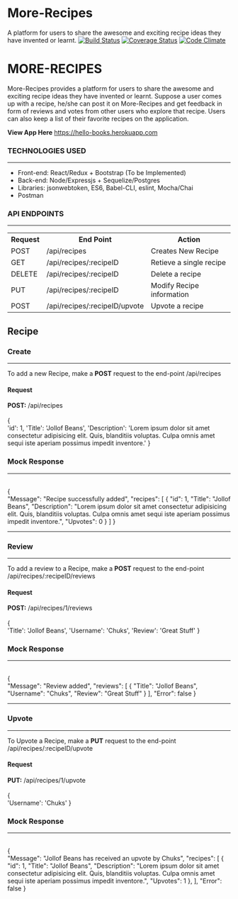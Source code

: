 # More-Recipes
A platform for users to share the awesome and exciting  recipe ideas they  have invented or learnt.
[![Build Status](https://travis-ci.org/daddychukz/OLMS.svg?branch=refactored)](https://travis-ci.org/daddychukz/OLMS)
[![Coverage Status](https://coveralls.io/repos/github/daddychukz/OLMS/badge.svg)](https://coveralls.io/github/daddychukz/OLMS)
[![Code Climate](https://codeclimate.com/github/daddychukz/OLMS.png)](https://codeclimate.com/github/daddychukz/OLMS)


# MORE-RECIPES
More-Recipes provides a platform for users to share the awesome and exciting  recipe ideas they 
have invented or learnt.  Suppose a user comes up with a recipe,  he/she can post it on 
More-Recipes and  get feedback in form of reviews and votes from other users who explore that 
recipe. Users can also keep a list of their favorite recipes on the application. 

<b>View App Here</b> https://hello-books.herokuapp.com

<h3>TECHNOLOGIES USED</h3>
<hr>
<ul>
  <li>Front-end: React/Redux + Bootstrap (To be Implemented)</li>
  <li>Back-end: Node/Expressjs + Sequelize/Postgres</li>
  <li>Libraries: jsonwebtoken, ES6, Babel-CLI, eslint, Mocha/Chai</li>
  <li>Postman</li>
</ul>

<h3>API ENDPOINTS</h3>
<hr>
<table>
  <tr>
      <th>Request</th>
      <th>End Point</th>
      <th>Action</th>
  </tr>
  <tr>
      <td>POST</td>
      <td>/api/recipes</td>
      <td>Creates New Recipe</td>
  </tr>
  <tr>
      <td>GET</td>
      <td>/api/recipes/:recipeID</td>
      <td>Retieve a single recipe</td>
  </tr>
  
  <tr>
      <td>DELETE</td>
      <td>/api/recipes/:recipeID</td>
      <td>Delete a recipe</td>
  </tr>
  
  <tr>
      <td>PUT</td>
      <td>/api/recipes/:recipeID<bookId></td>
      <td>Modify Recipe information</td>
  </tr>
  
  <tr>
      <td>POST</td>
      <td>/api/recipes/:recipeID/upvote</td>
      <td>Upvote a recipe</td>
  </tr>
</table>

<h2>Recipe</h2
<hr>

<h3>Create</h3>
<hr>
To add a new Recipe, make a <b>POST</b> request to the end-point /api/recipes

<h4>Request</h4>
<b>POST:</b> /api/recipes <br>
<br>
{<br>
    'id': 1,
    'Title': 'Jollof Beans',
    'Description': 'Lorem ipsum dolor sit amet consectetur adipisicing elit. Quis, blanditiis voluptas. Culpa omnis amet sequi iste aperiam possimus impedit inventore.'
}<br>

<h3>Mock Response</h3>
<hr><br>
{<br>
    "Message": "Recipe successfully added",
    "recipes": [
        {
            "id": 1,
            "Title": "Jollof Beans",
            "Description": "Lorem ipsum dolor sit amet consectetur adipisicing elit. Quis, blanditiis voluptas. Culpa omnis amet sequi iste aperiam possimus impedit inventore.",
            "Upvotes": 0
        }
    ]
}
<hr>

<h3>Review</h3>
<hr>
To add a review to a Recipe, make a <b>POST</b> request to the end-point /api/recipes/:recipeID/reviews

<h4>Request</h4>
<b>POST:</b> /api/recipes/1/reviews <br>
<br>
{<br>
    'Title': 'Jollof Beans',
    'Username': 'Chuks',
    'Review': 'Great Stuff'
}<br>

<h3>Mock Response</h3>
<hr><br>
{<br>
    "Message": "Review added",
    "reviews": [
        {
            "Title": "Jollof Beans",
            "Username": "Chuks",
            "Review": "Great Stuff"
        }
    ],
    "Error": false
}
<hr>

<h3>Upvote</h3>
<hr>
To Upvote a Recipe, make a <b>PUT</b> request to the end-point /api/recipes/:recipeID/upvote

<h4>Request</h4>
<b>PUT:</b> /api/recipes/1/upvote <br>
<br>
{<br>
    'Username': 'Chuks'
}<br>

<h3>Mock Response</h3>
<hr><br>
{<br>
    "Message": "Jollof Beans has received an upvote by Chuks",
    "recipes": [
        {
            "id": 1,
            "Title": "Jollof Beans",
            "Description": "Lorem ipsum dolor sit amet consectetur adipisicing elit. Quis, blanditiis voluptas. Culpa omnis amet sequi iste aperiam possimus impedit inventore.",
            "Upvotes": 1
        },
    ],
    "Error": false
}
